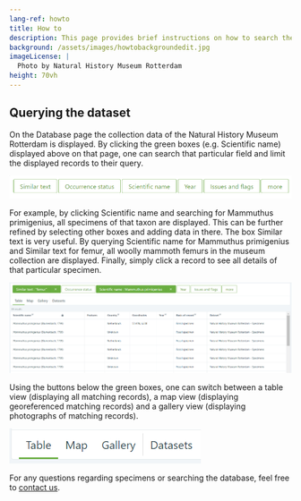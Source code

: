 ```yaml
---
lang-ref: howto
title: How to
description: This page provides brief instructions on how to search the specimen database of the [Natural History Museum Rotterdam](https://www.hetnatuurhistorisch.nl/en).
background: /assets/images/howtobackgroundedit.jpg
imageLicense: |
  Photo by Natural History Museum Rotterdam
height: 70vh
---
```


## Querying the dataset
On the Database page the collection data of the Natural History Museum Rotterdam is displayed. By clicking the green boxes (e.g. Scientific name) displayed above on that page, one can search that particular field and limit the displayed records to their query.

<img src="/assets/images/greenboxes.jpg">

For example, by clicking Scientific name and searching for Mammuthus primigenius, all specimens of that taxon are displayed. This can be further refined by selecting other boxes and adding data in there. The box Similar text is very useful. By querying Scientific name for Mammuthus primigenius and Similar text for femur, all woolly mammoth femurs in the museum collection are displayed. Finally, simply click a record to see all details of that particular specimen. 

<img src="/assets/images/examplequery.jpg">

Using the buttons below the green boxes, one can switch between a table view (displaying all matching records), a map view (displaying georeferenced matching records) and a gallery view (displaying photographs of matching records).

<img src="/assets/images/tablemapgallery.jpg">

For any questions regarding specimens or searching the database, feel free to [contact us](https://www.hetnatuurhistorisch.nl/en/contact/).
